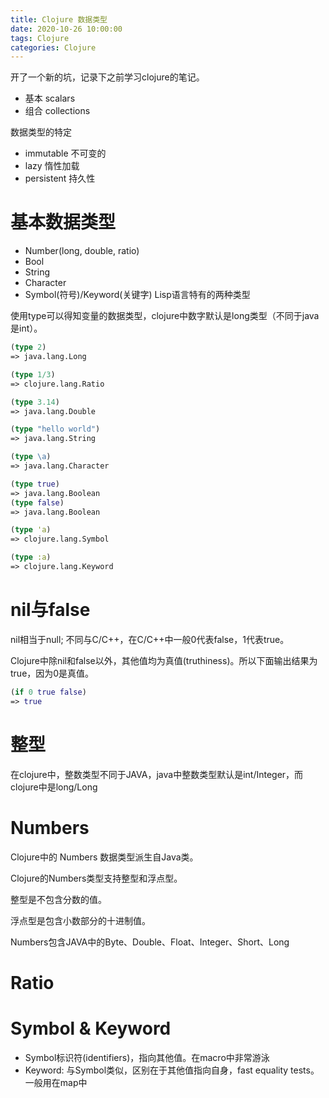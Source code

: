 ```yaml
---
title: Clojure 数据类型
date: 2020-10-26 10:00:00
tags: Clojure
categories: Clojure
---
```


开了一个新的坑，记录下之前学习clojure的笔记。
<!-- more -->
- 基本 scalars 
- 组合 collections

数据类型的特定
- immutable 不可变的
- lazy 惰性加载
- persistent 持久性


# 基本数据类型
- Number(long, double, ratio)
- Bool
- String
- Character
- Symbol(符号)/Keyword(关键字) Lisp语言特有的两种类型

使用type可以得知变量的数据类型，clojure中数字默认是long类型（不同于java是int）。
``` clojure
(type 2)
=> java.lang.Long

(type 1/3)
=> clojure.lang.Ratio

(type 3.14)
=> java.lang.Double

(type "hello world")
=> java.lang.String

(type \a)
=> java.lang.Character

(type true)
=> java.lang.Boolean
(type false)
=> java.lang.Boolean

(type 'a)
=> clojure.lang.Symbol

(type :a)
=> clojure.lang.Keyword
```

# nil与false
nil相当于null;
不同与C/C++，在C/C++中一般0代表false，1代表true。

Clojure中除nil和false以外，其他值均为真值(truthiness)。所以下面输出结果为true，因为0是真值。
``` clojure
(if 0 true false)
=> true
```

# 整型
在clojure中，整数类型不同于JAVA，java中整数类型默认是int/Integer，而clojure中是long/Long

# Numbers
Clojure中的 Numbers 数据类型派生自Java类。

Clojure的Numbers类型支持整型和浮点型。

整型是不包含分数的值。

浮点型是包含小数部分的十进制值。

Numbers包含JAVA中的Byte、Double、Float、Integer、Short、Long

# Ratio


# Symbol & Keyword
- Symbol标识符(identifiers)，指向其他值。在macro中非常游泳
- Keyword: 与Symbol类似，区别在于其他值指向自身，fast equality tests。一般用在map中

